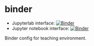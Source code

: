 # binder

* Jupyterlab interface: [![Binder](https://mybinder.org/badge_logo.svg)](https://mybinder.org/v2/gh/data-science-for-biotech/binder/main?urlpath=lab/tree/getting-started.ipynb)
* Jupyter notebook interface: [![Binder](https://mybinder.org/badge_logo.svg)](https://mybinder.org/v2/gh/data-science-for-biotech/binder/main?filepath=getting-started.ipynb)

Binder config for teaching environment.
